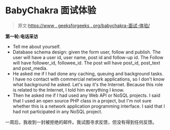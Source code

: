 # BabyChakra 面试体验

> 原文:[https://www . geeksforgeeks . org/babychakra-面试-体验/](https://www.geeksforgeeks.org/babychakra-interview-experience/)

**第一轮:电话采访**

*   Tell me about yourself.
*   Database schema design: given the form user, follow and publish. The user will have a user id, user name, post id and follow-up id. The Follow will have follower_id, followee_id. The post will have post_id, post_text and post_media.
*   He asked me if I had done any caching, queuing and background tasks. I have no contact with commercial network applications, so I don't know what background he asked. Let's say it's the Internet. Because this role is related to the Internet, I told him everything I know.
*   Then he asked me if I had used any Web API or NoSQL projects. I said that I used an open source PHP class in a project, but I'm not sure whether this is a network application programming interface. I said that I had not participated in any NoSQL project.

一周后，我收到一封被拒绝的邮件。我试图寻求反馈，但没有得到任何反馈。